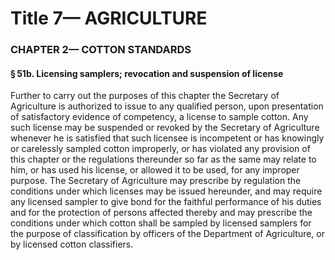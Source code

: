 
# Title 7— AGRICULTURE
### CHAPTER 2— COTTON STANDARDS
#### § 51b. Licensing samplers; revocation and suspension of license

Further to carry out the purposes of this chapter the Secretary of Agriculture is authorized to issue to any qualified person, upon presentation of satisfactory evidence of competency, a license to sample cotton. Any such license may be suspended or revoked by the Secretary of Agriculture whenever he is satisfied that such licensee is incompetent or has knowingly or carelessly sampled cotton improperly, or has violated any provision of this chapter or the regulations thereunder so far as the same may relate to him, or has used his license, or allowed it to be used, for any improper purpose. The Secretary of Agriculture may prescribe by regulation the conditions under which licenses may be issued hereunder, and may require any licensed sampler to give bond for the faithful performance of his duties and for the protection of persons affected thereby and may prescribe the conditions under which cotton shall be sampled by licensed samplers for the purpose of classification by officers of the Department of Agriculture, or by licensed cotton classifiers.
